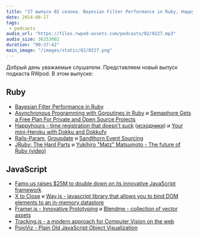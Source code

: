 ```yaml
---
title: "27 выпуск 02 сезона. Bayesian Filter Performance in Ruby, Happyhours, Rails-Param, Famo.us, X to Close, Tracking.js и прочее"
date: 2014-08-17
tags:
 - podcasts
audio_url: "https://files.rwpod-assets.com/podcasts/02/0227.mp3"
audio_size: 36253002
duration: "00:37:42"
main_image: "/images/static/02/0227.png"
---
```


Добрый день уважаемые слушатели. Представляем новый выпуск подкаста RWpod. В этом выпуске:

## Ruby

 - [Bayesian Filter Performance in Ruby](http://rurounijones.github.io/blog/2014/08/11/bayesian-filter-performance-in-ruby/)
 - [Asynchronous Programming with Goroutines in Ruby](http://sndrs.ca/2014/08/12/asynchronous-programming-with-goroutines-in-ruby/) и [Semaphore Gets a Free Plan For Private and Open Source Projects](https://semaphoreapp.com/blog/2014/08/14/semaphore-gets-free.html)
 - [Happyhours - time registration that doesn't suck](https://happyhours.io/) ([исходники](https://github.com/DefactoSoftware/Hours/)) и [Your mini-Heroku with Dokku and Dokkufy](http://cristianobetta.com/blog/2014/08/05/your-mini-heroku-with-dokku-and-dokkufy/)
 - [Rails-Param](https://github.com/nicolasblanco/rails_param), [Groupdate](https://github.com/ankane/groupdate) и [Sandthorn Event Sourcing](https://github.com/Sandthorn/sandthorn)
 - [JRuby: The Hard Parts](https://speakerdeck.com/headius/jruby-the-hard-parts) и [Yukihiro "Matz" Matsumoto - The future of Ruby (video)](https://www.youtube.com/watch?v=CPoZJoHtuZ8)

## JavaScript

 - [Famo.us raises $25M to double down on its innovative JavaScript framework](http://venturebeat.com/2014/08/13/famo-us-raises-25m-to-double-down-on-javascript-app-development-framework/)
 - [X to Close](https://medium.com/re-form/x-to-close-417936dfc0dc) и [Way.js -  javascript library that allows you to bind DOM elements to an in-memory datastore](http://gwendall.github.io/way/)
 - [Framer.js - Innovative Prototyping](http://framerjs.com/) и [Blendme - collection of vector assets](http://blendme.in/)
 - [Tracking.js - a modern approach for Computer Vision on the web](http://trackingjs.com/)
 - [PojoViz - Plain Old JavaScript Object Visualization](http://maurizzzio.github.io/PojoViz/public/vulcanize.html#readme)


